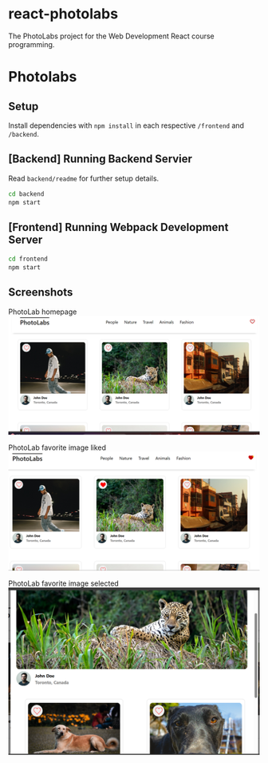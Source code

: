 # react-photolabs
The PhotoLabs project for the Web Development React course programming.

# Photolabs

## Setup

Install dependencies with `npm install` in each respective `/frontend` and `/backend`.


## [Backend] Running Backend Servier

Read `backend/readme` for further setup details.

```sh
cd backend
npm start
```

## [Frontend] Running Webpack Development Server

```sh
cd frontend
npm start
```

## Screenshots

PhotoLab homepage
!["Screenshot of Photolab"](https://github.com/eusoncode/photolabs-starter/blob/main/frontend/docs/PhotoLab_homepage.png?raw=true)


PhotoLab favorite image liked
!["Screenshot of Photolab"](https://github.com/eusoncode/photolabs-starter/blob/main/frontend/docs/PhotoLab_favImage_liked.png?raw=true)

PhotoLab favorite image selected
!["Screenshot of Photolab"](https://github.com/eusoncode/photolabs-starter/blob/main/frontend/docs/PhotoLab_favImage_selected.png?raw=true)
